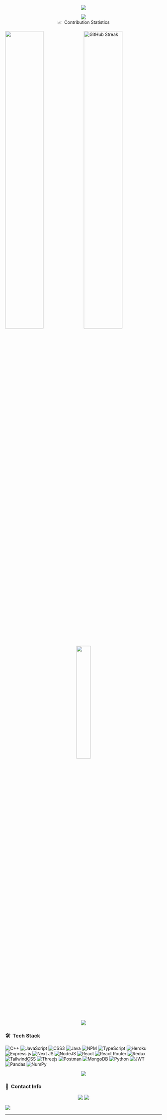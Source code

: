 <!-- <p align="center"><img src="animation.gif" width="35%"></p> -->

<p align="center">
<img src="https://readme-typing-svg.herokuapp.com?font=Architects+Daughter&center=true&vCenter=true&duration=4500&color=%6fa8dcFF&size=40&height=200&width=800&lines=Heyyy!+I'm+Rishika+Agrawal;">
</p>

<p  align="center">
<img src="https://user-images.githubusercontent.com/73097560/115834477-dbab4500-a447-11eb-908a-139a6edaec5c.gif">             
<br


### 📈 &nbsp;Contribution Statistics


<br/>
<p align="left">
    <img width="49.5%" src="https://github-readme-stats.vercel.app/api?username=agrishika17&show_icons=true&theme=react&hide_border=true" />
    <img width="49.5%" src="https://github-readme-streak-stats.herokuapp.com?user=agrishika17&theme=react&hide_border=true&date_format=M%20j%5B%2C%20Y%5D" alt="GitHub Streak" />
  
</p>
<br>

<p align="center">
  <img width="30.5%" src="https://github-readme-stats.vercel.app/api/top-langs/?username=agrishika17&theme=react&layout=compact&langs_count=10" />
</p>


<p  align="center">
<img src="https://user-images.githubusercontent.com/73097560/115834477-dbab4500-a447-11eb-908a-139a6edaec5c.gif">             
<br>

### 🛠 &nbsp;Tech Stack


![C++](https://img.shields.io/badge/c++-%2300599C.svg?style=flat&logo=c%2B%2B&logoColor=white) ![JavaScript](https://img.shields.io/badge/javascript-%23323330.svg?style=flat&logo=javascript&logoColor=%23F7DF1E) ![CSS3](https://img.shields.io/badge/css3-%231572B6.svg?style=flat&logo=css3&logoColor=white)  ![Java](https://img.shields.io/badge/java-%23ED8B00.svg?style=flat&logo=java&logoColor=white)  ![NPM](https://img.shields.io/badge/NPM-%23000000.svg?style=flat&logo=npm&logoColor=white) ![TypeScript](https://img.shields.io/badge/typescript-%23007ACC.svg?style=flat&logo=typescript&logoColor=white) ![Heroku](https://img.shields.io/badge/heroku-%23430098.svg?style=flat&logo=heroku&logoColor=white) ![Express.js](https://img.shields.io/badge/express.js-%23404d59.svg?style=flat&logo=express&logoColor=%2361DAFB) ![Next JS](https://img.shields.io/badge/Next-black?style=flat&logo=next.js&logoColor=white) ![NodeJS](https://img.shields.io/badge/node.js-6DA55F?style=flat&logo=node.js&logoColor=white) ![React](https://img.shields.io/badge/react-%2320232a.svg?style=flat&logo=react&logoColor=%2361DAFB) ![React Router](https://img.shields.io/badge/React_Router-CA4245?style=flat&logo=react-router&logoColor=white) ![Redux](https://img.shields.io/badge/redux-%23593d88.svg?style=flat&logo=redux&logoColor=white)  ![TailwindCSS](https://img.shields.io/badge/tailwindcss-%2338B2AC.svg?style=flat&logo=tailwind-css&logoColor=white) ![Threejs](https://img.shields.io/badge/threejs-black?style=flat&logo=three.js&logoColor=white)  ![Postman](https://img.shields.io/badge/Postman-FF6C37?style=flat&logo=postman&logoColor=white)  ![MongoDB](https://img.shields.io/badge/MongoDB-%234ea94b.svg?style=flat&logo=mongodb&logoColor=white) ![Python](https://img.shields.io/badge/python-3670A0?style=flat&logo=python&logoColor=ffdd54) ![JWT](https://img.shields.io/badge/JWT-black?style=flat&logo=JSON%20web%20tokens)  ![Pandas](https://img.shields.io/badge/pandas-%23150458.svg?style=flat&logo=pandas&logoColor=white)  ![NumPy](https://img.shields.io/badge/numpy-%23013243.svg?style=flat&logo=numpy&logoColor=white) 


<p  align="center">
<img src="https://user-images.githubusercontent.com/73097560/115834477-dbab4500-a447-11eb-908a-139a6edaec5c.gif">             
<br>

### 🔗 &nbsp;Contact Info

<p align="center">
<a href="https://www.linkedin.com/in/contactrishika/"><img src="https://img.shields.io/badge/-Rishika%20Agrawal-0077B5?style=for-the-badge&logo=Linkedin&logoColor=white"/></a>
<a href="https://github.com/agrishika17"><img src="https://img.shields.io/badge/-Rishika Agrawal-3423A6?style=for-the-badge&logo=Github&logoColor=white"/></a>
</p>

<p align="left"> <img src="https://komarev.com/ghpvc/?username=agrishika17&label=Profile%20views&color=0eb6a3&style=flat" /> </p>

------
